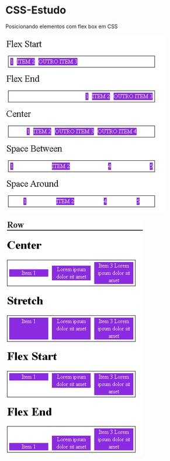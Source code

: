 # CSS-Estudo

Posicionando elementos com flex box em CSS

![alt text](https://github.com/kevinsoares180/CSS-Estudo/blob/main/justify.PNG?raw=true)

![alt text](https://github.com/kevinsoares180/CSS-Estudo/blob/main/align.PNG?raw=true)

